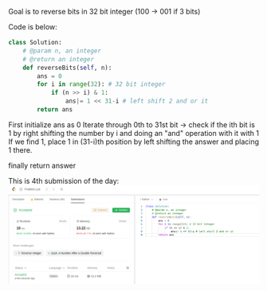 Goal is to reverse bits in 32 bit integer (100 -> 001 if 3 bits)

Code is below:
```python
class Solution:
    # @param n, an integer
    # @return an integer
    def reverseBits(self, n):
        ans = 0
        for i in range(32): # 32 bit integer
            if (n >> i) & 1:
                ans|= 1 << 31-i # left shift 2 and or it
        return ans
```
First initialize ans as 0
Iterate through 0th to 31st bit -> check if the ith bit is 1 by right shifting the number by i and doing an "and" operation with it with 1
If we find 1, place 1 in (31-i)th position by left shifting the answer and placing 1 there.

finally return answer

This is 4th submission of the day:
![submission](submission.png)